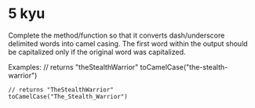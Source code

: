 # 5 kyu

Complete the method/function so that it converts dash/underscore delimited words into camel casing. The first word within the output should be capitalized only if the original word was capitalized.

Examples:
    // returns "theStealthWarrior"
    toCamelCase("the-stealth-warrior") 

    // returns "TheStealthWarrior"
    toCamelCase("The_Stealth_Warrior")
